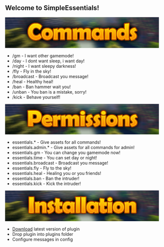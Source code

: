 ## Welcome to SimpleEssentials!


![alt text](img/Commands.png)
* /gm - I want other gamemode!
* /day - I dont want sleep, i want day!
* /night - I want sleepy darkness!
* /fly - Fly in the sky!
* /broadcast - Broadcast you message!
* /heal - Healthy heal!
* /ban - Ban hammer wait you!
* /unban - You ban is a mistake, sorry!
* /kick - Behave yourself!


![alt text](img/Permissions.png)
* essentials.* - Give assets for all commands!
* essentials.admin.* - Give assets for all commands for admin!
* essentials.gm - You can change you gamemode now!
* essentials.time - You can set day or night!
* essentials.broadcast - Broadcast you message!
* essentials.fly - Fly to the sky!
* essentials.heal - Healing you or you friends!
* essentials.ban - Ban the intruder!
* essentials.kick - Kick the intruder!


![alt text](img/Installation.png)
* [Download](https://github.com/Arny4/Simple-Essentials/releases) latest version of plugin
* Drop plugin into plugins folder
* Configure messages in config
